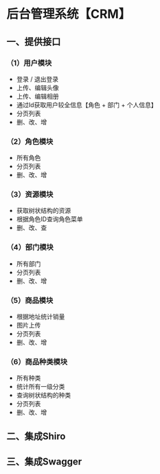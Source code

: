 # 后台管理系统【CRM】

## 一、提供接口

### （1）用户模块
* 登录 / 退出登录
* 上传、编辑头像
* 上传、编辑相册
* 通过Id获取用户较全信息【角色 + 部门 + 个人信息】
* 分页列表
* 删、改、增

### （2）角色模块
* 所有角色
* 分页列表
* 删、改、增

### （3）资源模块
* 获取树状结构的资源
* 根据角色ID查询角色菜单
* 删、改、查

### （4）部门模块
* 所有部门
* 分页列表
* 删、改、增

### （5）商品模块
* 根据地址统计销量
* 图片上传
* 分页列表
* 删、改、增

### （6）商品种类模块
* 所有种类
* 统计所有一级分类
* 查询树状结构的种类
* 分页列表
* 删、改、增

## 二、集成Shiro

## 三、集成Swagger
